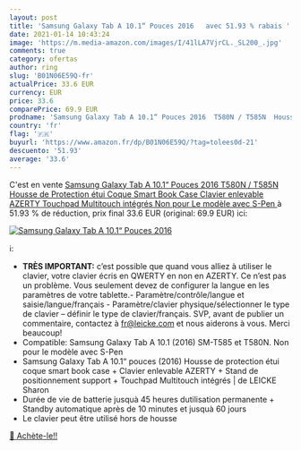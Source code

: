 ```yaml
---
layout: post
title: 'Samsung Galaxy Tab A 10.1“ Pouces 2016   avec 51.93 % rabais '
date: 2021-01-14 10:43:24
image: 'https://m.media-amazon.com/images/I/41lLA7VjrCL._SL200_.jpg'
comments: true
category: ofertas
author: ring
slug: 'B01N06E59Q-fr'
actualPrice: 33.6 EUR
currency: EUR
price: 33.6
comparePrice: 69.9 EUR
prodname: 'Samsung Galaxy Tab A 10.1“ Pouces 2016  T580N / T585N  Housse de Protection étui Coque Smart Book Case  Clavier enlevable AZERTY  Touchpad Multitouch intégrés  Non pour Le modèle avec S-Pen '
country: 'fr'
flag: '🇫🇷'
buyurl: 'https://www.amazon.fr/dp/B01N06E59Q/?tag=tolees0d-21'
descuento: '51.93'
average: '33.6'
---
```


C'est en vente [Samsung Galaxy Tab A 10.1“ Pouces 2016  T580N / T585N  Housse de Protection étui Coque Smart Book Case  Clavier enlevable AZERTY  Touchpad Multitouch intégrés  Non pour Le modèle avec S-Pen ](https://www.amazon.fr/dp/B01N06E59Q/?tag=tolees0d-21)  à  51.93 % de réduction, prix final  33.6 EUR (original: 69.9 EUR) ici:

[![Samsung Galaxy Tab A 10.1“ Pouces 2016  ](https://m.media-amazon.com/images/I/41lLA7VjrCL._SL200_.jpg)](https://www.amazon.fr/dp/B01N06E59Q/?tag=tolees0d-21)

ℹ️:

- <b>TRÈS IMPORTANT:</b> c’est possible que quand vous alliez à utiliser le clavier, votre clavier écris en QWERTY en non en AZERTY. Ce n’est pas un problème. Vous seulement devez de configurer la langue en les paramètres de votre tablette.- Paramètre/contrôle/langue et saisie/langue/français - Paramètre/clavier physique/sélectionner le type de clavier – définir le type de clavier/français. SVP, avant de publier un commentaire, contactez à fr@leicke.com et nous aiderons à vous. Merci beaucoup!
- Compatible: Samsung Galaxy Tab A 10.1 (2016) SM-T585 et T580N. Non pour le modèle avec S-Pen
- Samsung Galaxy Tab A 10.1“ pouces (2016) Housse de protection étui coque smart book case + Clavier enlevable AZERTY + Stand de positionnement support + Touchpad Multitouch intégrés | de LEICKE Sharon
- Durée de vie de batterie jusquà 45 heures dutilisation permanente + Standby automatique après de 10 minutes et jusquà 60 jours
- Le clavier peut être utilisé hors de housse

[🛒 Achète-le!!](https://www.amazon.fr/dp/B01N06E59Q/?tag=tolees0d-21)
